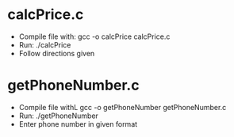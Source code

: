 # calcPrice.c
- Compile file with: gcc -o calcPrice calcPrice.c
- Run: ./calcPrice
- Follow directions given

# getPhoneNumber.c
- Compile file withL gcc -o getPhoneNumber getPhoneNumber.c
- Run: ./getPhoneNumber
- Enter phone number in given format
